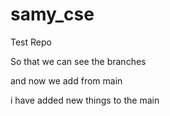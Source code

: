 # samy_cse
Test Repo

So that we can see the branches

and now we add from main

i have added new things to the main
